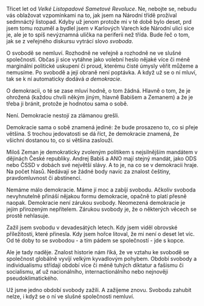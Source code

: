 <!-- dcterms:title = O svobodě se nemluví -->
<!-- dcterms:abstract = Třicet let od Velké Listopadové Sametové Revoluce. Ne, nebojte se, nebudu vás oblažovat vzpomínkami na to, jak jsem na Národní třídě prožíval sedmnáctý listopad. Kdyby už jenom protože mi v té době bylo deset, prd jsem tomu rozuměl a bydlel jsem v Karlových Varech kde Národní ulici sice je, ale je to spíš nevýznamná ulička na periferii než třída. Bude řeč o tom, jak se z veřejného diskursu vytrácí slovo svoboda. -->
<!-- dcterms:creator = Michal Altair Valášek -->
<!-- x4w:pictureUrl = /perex-pictures/20191117-svoboda.jpg -->
<!-- x4w:pictureWidth = 150 -->
<!-- x4w:pictureHeight = 150 -->
<!-- x4w:pictureCredits = Osajus Photography via Flickr, CC BY -->
<!-- x4w:coverUrl = /cover-pictures/20190306-dopravni-experimenty-podruhe.jpg -->
<!-- x4w:coverCredits = Shayan Sanyal via Flickr, CC BY -->
<!-- x4w:category = Politika -->
<!-- dcterms:date = 2019-11-17 -->

Třicet let od _Velké Listopadové Sametové Revoluce_. Ne, nebojte se, nebudu vás oblažovat vzpomínkami na to, jak jsem na Národní třídě prožíval sedmnáctý listopad. Kdyby už jenom protože mi v té době bylo deset, prd jsem tomu rozuměl a bydlel jsem v Karlových Varech kde Národní ulici sice je, ale je to spíš nevýznamná ulička na periferii než třída. Bude řeč o tom, jak se z veřejného diskursu vytrácí slovo _svoboda_.

O svobodě se nemluví. Rozhodně ne veřejně a rozhodně ne ve slušné společnosti. Občas ji sice vytáhne jako volební heslo nějaké více či méně marginální politické uskupení či proud, kterému čisté úmysly věřit můžeme a nemusíme. Po svobodě a její obraně není poptávka. A když už se o ní mluví, tak se k ní automaticky dodává _a demokracie_.

O demokracii, o té se zase mluví hodně, o tom žádná. Hlavně o tom, že je ohrožená (každou chvíli někým jiným, hlavně Babišem a Zemanem) a že je třeba ji bránit, protože je hodnotou sama o sobě.

Není. Demokracie nestojí za zlámanou grešli.

Demokracie sama o sobě znamená jediné: že bude prosazeno to, co si přeje většina. S trochou jedovatosti se dá říct, že demokracie znamená, že všichni dostanou to, co si většina zaslouží.

Miloš Zeman je demokraticky zvoleným politikem s nejsilnějším mandátem v dějinách České republiky. Andrej Babiš a ANO mají stejný mandát, jako ODS nebo ČSSD v dobách své největší slávy. A to je, na co se v demokracii hraje. Na počet hlasů. Nedávají se žádné body navíc za znalost češtiny, pravdomluvnost či abstinenci.

Nemáme málo demokracie. Máme jí moc a zabíjí svobodu. Ačkoliv svoboda nevyhnutelně přináší nějakou formu demokracie, opačně to platí přesně naopak. Demokracie není zárukou svobody. Neomezená demokracie je jejím přirozeným nepřítelem. Zárukou svobody je, že o některých věcech se prostě nehlasuje.

Zažil jsem svobodu v devadesátých letech. Kdy jsem viděl obrovské příležitosti, které přinesla. Kdy jsem hořce litoval, že mi není o deset let víc. Od té doby to se svobodou - a tím pádem se společností - jde s kopce.

Ale je tady naděje. Znalost historie nám říká, že ve vztahu ke svobodě se společnost globálně vyvíjí velkým kyvadlovým pohybem. Období svobody a individualismu střídají období více či méně tuhých diktatur a fašismu či socialismu, ať už nacionálního, internactionálního nebo nejnověji pseudoklimatického.

Už jsme jedno období svobody zažili. A zažijeme znovu. Svobodu zahubit nelze, i když se o ní ve slušné společnosti nemluví.
